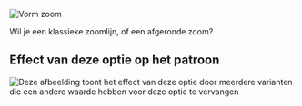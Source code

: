 ![Vorm zoom](hemstyle.svg)

Wil je een klassieke zoomlijn, of een afgeronde zoom?

## Effect van deze optie op het patroon

![Deze afbeelding toont het effect van deze optie door meerdere varianten die een andere waarde hebben voor deze optie te vervangen](wahid_hemstyle_sample.svg "Effect van deze optie op het patroon")
